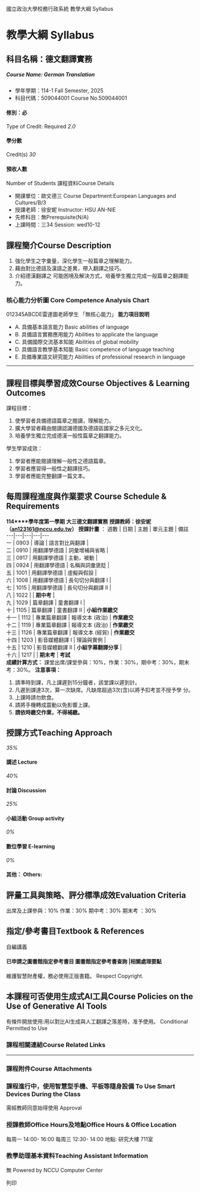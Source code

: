 國立政治大學校務行政系統 教學大綱 Syllabus
# 教學大綱 Syllabus
##  科目名稱：德文翻譯實務 
#####  Course Name: German Translation
  * 學年學期：114-1 Fall Semester, 2025 
  * 科目代碼：509044001 Course No.509044001


#### 修別：必
Type of Credit: Required 
_2.0_
#### 學分數
Credit(s)
_30_
#### 預收人數
Number of Students
課程資料Course Details
  * 開課單位：歐文德三 Course Department:European Languages and Cultures/B/3 
  * 授課老師：徐安妮 Instructor: HSU AN-NIE 
  * 先修科目：無Prerequisite(N/A)
  * 上課時間：三34 Session: wed10-12


##  課程簡介Course Description
  1. 強化學生之字彙量，深化學生一般篇章之理解能力。
  2. 藉由對比德語及漢語之差異，帶入翻譯之技巧。
  3. 介紹德漢翻譯之 可能困境及解決方式，培養學生獨立完成一般篇章之翻譯能力。


###  核心能力分析圖 Core Competence Analysis Chart
012345ABCDE雷達圖老師學生
「無核心能力」 
**能力項目說明**
  * A. 具備基本語言能力 Basic abilities of language
  * B. 具備語言實務應用能力 Abilities to applicate the language
  * C. 具備國際交流基本知能 Abilities of global mobility
  * D. 具備語言教學基本知能 Basic competence of language teaching
  * E. 具備專業語文研究能力 Abilities of professional research in language


* * *
##  課程目標與學習成效Course Objectives & Learning Outcomes 
課程目標：
  1. 使學習者具備德語篇章之閱讀，理解能力。
  2. 擴大學習者藉由閱讀認識德國及德語區國家之多元文化。
  3. 培養學生獨立完成德漢一般性篇章之翻譯能力。


學生學習成效：
  1. 學習者應能閱讀理解一般性之德語篇章。
  2. 學習者應習得一般性之翻譯技巧。
  3. 學習者應能完整翻譯一篇文本。


##  每周課程進度與作業要求 Course Schedule & Requirements
**114****學年度第一學期**
**大三德文翻譯實務**
**授課教師：徐安妮（****an123161@nccu.edu.tw****）**
**授課計畫** ：
週數 |  日期 |  主題 |  單元主題 |  備註  
---|---|---|---|---  
一 |  0903 |  導論 |  語言對比與翻譯 |   
二 |  0910 |  用翻譯學德語 |  詞彙增補與省略 |   
三 |  0917 |  用翻譯學德語 |  主動，被動 |   
四 |  0924 |  用翻譯學德語 |  名稱與詞彙褒貶 |   
五 |  1001 |  用翻譯學德語 |  虛擬與假設 |   
六 |  1008 |  用翻譯學德語 |  長句切分與翻譯 I |   
七 |  1015 |  用翻譯學德語 |  長句切分與翻譯 II |   
八 |  1022 |  |  **期中考** |   
九 |  1029 |  篇章翻譯 |  童書翻譯 I |   
十 |  1105 |  篇章翻譯 |  童書翻譯 II |  **小組作業繳交**  
十一 |  1112 |  專業篇章翻譯 |  報導文本 (政治) |  **作業繳交**  
十二 |  1119 |  專業篇章翻譯 |  報導文本 (政治) |  **作業繳交**  
十三 |  1126 |  專業篇章翻譯 |  報導文本 (經貿) |  **作業繳交**  
十四 |  1203 |  影音媒體翻譯 I |  理論與實例 |   
十五 |  1210 |  影音媒體翻譯 II |  **小組字幕翻譯分享** |   
十六 |  1217 |  |  **期末考** |  **考試**  
**成績計算方式：**
課堂出席/課堂參與：10%，作業：30%，期中考：30%，期末考：30%。
**注意事項：**
1. 請準時到課，凡上課遲到15分鐘者，該堂課以遲到計。
2. 凡遲到課達3次，算一次缺席。凡缺席超過3次(含)以將予扣考並不授予學
分。
3. 上課時請勿飲食。
4. 請將手機轉成震動以免影響上課。
5. **請依時繳交作業，不得補繳。**
##  授課方式Teaching Approach
_35%_
####  講述 Lecture
_40%_
####  討論 Discussion
_25%_
####  小組活動 Group activity
_0%_
####  數位學習 E-learning
_0%_
####  其他： Others:
##  評量工具與策略、評分標準成效Evaluation Criteria
出席及上課參與：10%
作業：30%
期中考：30%
期末考 ：30%
##  指定/參考書目Textbook & References
自編講義
####  已申請之圖書館指定參考書目  圖書館指定參考書查詢 |相關處理要點
維護智慧財產權，務必使用正版書籍。 Respect Copyright.
##  本課程可否使用生成式AI工具Course Policies on the Use of Generative AI Tools
有條件開放使用:用以對比AI生成與人工翻譯之落差時，准予使用。 Conditional Permitted to Use 
###  課程相關連結Course Related Links
* * *
###  課程附件Course Attachments
###  課程進行中，使用智慧型手機、平板等隨身設備 To Use Smart Devices During the Class
需經教師同意始得使用  Approval
###  授課教師Office Hours及地點Office Hours & Office Location
每周一 14:00- 16:00
每周三 12:30- 14:00
地點: 研究大樓 711室
###  教學助理基本資料Teaching Assistant Information
無
Powered by NCCU Computer Center
  
列印
